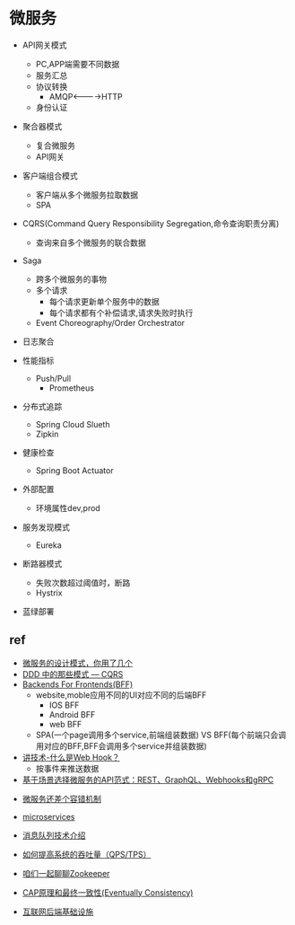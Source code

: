 # 微服务


+ API网关模式
    + PC,APP端需要不同数据
    + 服务汇总
    + 协议转换
        + AMQP<---->HTTP
    + 身份认证

+ 聚合器模式
    + 复合微服务
    + API网关

+ 客户端组合模式
    + 客户端从多个微服务拉取数据
    + SPA


+ CQRS(Command Query Responsibility Segregation,命令查询职责分离)
    + 查询来自多个微服务的联合数据

+ Saga
    + 跨多个微服务的事物
    + 多个请求
        + 每个请求更新单个服务中的数据
        + 每个请求都有个补偿请求,请求失败时执行
    + Event Choreography/Order Orchestrator

+ 日志聚合

+ 性能指标
    + Push/Pull
        + Prometheus

+ 分布式追踪
    + Spring Cloud Slueth
    + Zipkin

+ 健康检查
    + Spring Boot Actuator

+ 外部配置
    + 环境属性dev,prod

+ 服务发现模式
    + Eureka

+ 断路器模式
    + 失败次数超过阈值时，断路
    + Hystrix

+ 蓝绿部署

## ref
<!-- Pattern -->
+ [微服务的设计模式，你用了几个](https://www.kubernetes.org.cn/9532.html)
+ [DDD 中的那些模式 — CQRS](https://zhuanlan.zhihu.com/p/115685384)
+ [Backends For Frontends(BFF)](https://samnewman.io/patterns/architectural/bff/)
    + website,moble应用不同的UI对应不同的后端BFF
        + IOS BFF
        + Android BFF
        + web BFF
    + SPA(一个page调用多个service,前端组装数据) VS BFF(每个前端只会调用对应的BFF,BFF会调用多个service并组装数据)
+ [讲技术-什么是Web Hook？](https://segmentfault.com/a/1190000020249988)
    + 按事件来推送数据
+ [基于场景选择微服务的API范式：REST、GraphQL、Webhooks和gRPC](https://toutiao.io/posts/t3enj4b/preview)

<!-- others -->
+ [微服务还差个容错机制](https://www.kubernetes.org.cn/7060.html)

+ [microservices](https://microservices.io/patterns/index.html)
+ [消息队列技术介绍](https://www.jianshu.com/p/689ce4205021)
+ [如何提高系统的吞吐量（QPS/TPS）](https://juejin.im/post/5af645f651882567105fd1b2)
+ [咱们一起聊聊Zookeeper](https://juejin.im/post/5b03d58a6fb9a07a9e4d8f01)
+ [CAP原理和最终一致性(Eventually Consistency)](https://my.oschina.net/xianggao/blog/541003)

+ [互联网后端基础设施](https://juejin.im/post/5b59324ef265da0f69703f40)